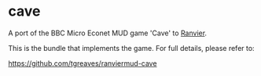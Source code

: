 # cave

A port of the BBC Micro Econet MUD game 'Cave' to [Ranvier](https://ranviermud.com).

This is the bundle that implements the game.  For full details, please refer to:

https://github.com/tgreaves/ranviermud-cave
